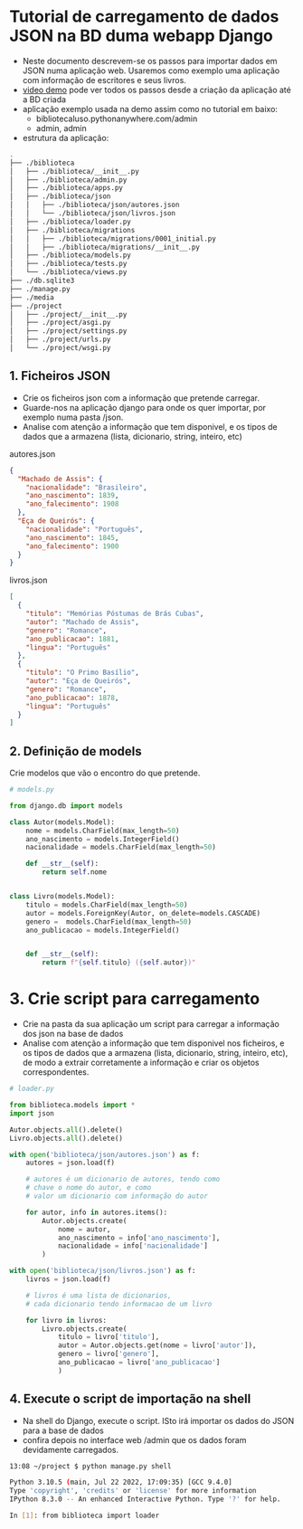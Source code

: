 # Tutorial de carregamento de dados JSON na BD duma webapp Django

* Neste documento descrevem-se os passos para importar dados em JSON numa aplicação web. Usaremos como exemplo uma aplicação com informação de escritores e seus livros.
* [video demo](https://educast.fccn.pt/vod/clips/1oye8xaocv/link_box_h?locale=pt) pode ver todos os passos desde a criação da aplicação até a BD criada
* aplicação exemplo usada na demo assim como no tutorial em baixo:
    * bibliotecaluso.pythonanywhere.com/admin
    * admin, admin
* estrutura da aplicação:

```bash
.
├── ./biblioteca
│   ├── ./biblioteca/__init__.py
│   ├── ./biblioteca/admin.py
│   ├── ./biblioteca/apps.py
│   ├── ./biblioteca/json
│   │   ├── ./biblioteca/json/autores.json
│   │   └── ./biblioteca/json/livros.json
│   ├── ./biblioteca/loader.py
│   ├── ./biblioteca/migrations
│   │   ├── ./biblioteca/migrations/0001_initial.py
│   │   ├── ./biblioteca/migrations/__init__.py
│   ├── ./biblioteca/models.py
│   ├── ./biblioteca/tests.py
│   └── ./biblioteca/views.py
├── ./db.sqlite3
├── ./manage.py
├── ./media
├── ./project
│   ├── ./project/__init__.py
│   ├── ./project/asgi.py
│   ├── ./project/settings.py
│   ├── ./project/urls.py
│   └── ./project/wsgi.py
```

## 1. Ficheiros JSON

* Crie os ficheiros json com a informação que pretende carregar. 
* Guarde-nos na aplicação django para onde os quer importar, por exemplo numa pasta /json.
* Analise com atenção a informação que tem disponivel, e os tipos de dados que a armazena (lista, dicionario, string, inteiro, etc)
  
autores.json
```json
{
  "Machado de Assis": {
    "nacionalidade": "Brasileiro",
    "ano_nascimento": 1839,
    "ano_falecimento": 1908
  },
  "Eça de Queirós": {
    "nacionalidade": "Português",
    "ano_nascimento": 1845,
    "ano_falecimento": 1900
  }
}
```

livros.json
```json
[
  {
    "titulo": "Memórias Póstumas de Brás Cubas",
    "autor": "Machado de Assis",
    "genero": "Romance",
    "ano_publicacao": 1881,
    "lingua": "Português"
  },
  {
    "titulo": "O Primo Basílio",
    "autor": "Eça de Queirós",
    "genero": "Romance",
    "ano_publicacao": 1878,
    "lingua": "Português"
  }
]
```
## 2. Definição de models

Crie modelos que vão o encontro do que pretende.

```python
# models.py

from django.db import models

class Autor(models.Model):
    nome = models.CharField(max_length=50)
    ano_nascimento = models.IntegerField()
    nacionalidade = models.CharField(max_length=50)

    def __str__(self):
        return self.nome


class Livro(models.Model):
    titulo = models.CharField(max_length=50)
    autor = models.ForeignKey(Autor, on_delete=models.CASCADE)
    genero =  models.CharField(max_length=50)
    ano_publicacao = models.IntegerField()


    def __str__(self):
        return f"{self.titulo} ({self.autor})"
```

# 3. Crie script para carregamento

* Crie na pasta da sua aplicação um script para carregar a informação dos json na base de dados
* Analise com atenção a informação que tem disponivel nos ficheiros, e os tipos de dados que a armazena (lista, dicionario, string, inteiro, etc), de modo a extrair corretamente a informação e criar os objetos correspondentes.

```python
# loader.py

from biblioteca.models import *
import json

Autor.objects.all().delete()
Livro.objects.all().delete()

with open('biblioteca/json/autores.json') as f:
    autores = json.load(f)

    # autores é um dicionario de autores, tendo como
    # chave o nome do autor, e como
    # valor um dicionario com informação do autor  

    for autor, info in autores.items(): 
        Autor.objects.create(
            nome = autor,
            ano_nascimento = info['ano_nascimento'],
            nacionalidade = info['nacionalidade']
        )

with open('biblioteca/json/livros.json') as f:
    livros = json.load(f)

    # livros é uma lista de dicionarios,
    # cada dicionario tendo informacao de um livro

    for livro in livros:
        Livro.objects.create(
            titulo = livro['titulo'],
            autor = Autor.objects.get(nome = livro['autor']),
            genero = livro['genero'],
            ano_publicacao = livro['ano_publicacao']
            )
```

## 4. Execute o script de importação na shell

* Na shell do Django, execute o script. ISto irá importar os dados do JSON para a base de dados
* confira depois no interface web /admin que os dados foram devidamente carregados.

```bash
13:08 ~/project $ python manage.py shell

Python 3.10.5 (main, Jul 22 2022, 17:09:35) [GCC 9.4.0]
Type 'copyright', 'credits' or 'license' for more information
IPython 8.3.0 -- An enhanced Interactive Python. Type '?' for help.

In [1]: from biblioteca import loader
```
